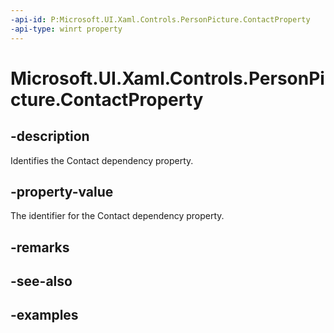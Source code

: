 ```yaml
---
-api-id: P:Microsoft.UI.Xaml.Controls.PersonPicture.ContactProperty
-api-type: winrt property
---
```

<!-- Property syntax.
public DependencyProperty ContactProperty { get; }
-->

# Microsoft.UI.Xaml.Controls.PersonPicture.ContactProperty


## -description

Identifies the Contact dependency property.


## -property-value

The identifier for the Contact dependency property.


## -remarks


## -see-also


## -examples


